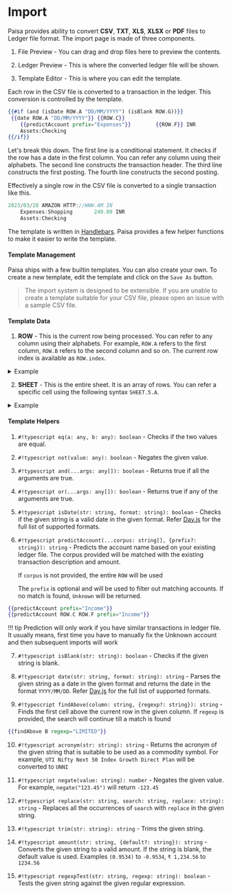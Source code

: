 # Import

Paisa provides ability to convert **CSV**, **TXT**, **XLS**, **XLSX**
or **PDF** files to Ledger file format. The import page is made of
three components.

1) File Preview - You can drag and drop files here to preview the
contents.

2) Ledger Preview - This is where the converted ledger file will be
shown.

3) Template Editor - This is where you can edit the template.

Each row in the CSV file is converted to a transaction in the
ledger. This conversion is controlled by the template.

```handlebars
{{#if (and (isDate ROW.A "DD/MM/YYYY") (isBlank ROW.G))}}
 {{date ROW.A "DD/MM/YYYY"}} {{ROW.C}}
    {{predictAccount prefix="Expenses"}}		{{ROW.F}} INR
    Assets:Checking
{{/if}}
```

Let's break this down. The first line is a conditional statement. It
checks if the row has a date in the first column. You can refer any
column using their alphabets. The second line constructs the
transaction header. The third line constructs the first posting. The
fourth line constructs the second posting.

Effectively a single row in the CSV file is converted to a single
transaction like this.

```go
2023/03/28 AMAZON HTTP://WWW.AM IN
    Expenses:Shopping		249.00 INR
    Assets:Checking
```

The template is written in [Handlebars](https://handlebarsjs.com/). Paisa provides a few
helper functions to make it easier to write the template.

#### Template Management

Paisa ships with a few builtin templates. You can also create your
own. To create a new template, edit the template and click on the
`Save As` button.

> The import system is designed to be extensible. If you are unable to
> create a template suitable for your CSV file, please open an issue
> with a sample CSV file.

#### Template Data

1. **ROW** - This is the current row being processed. You can refer to
    any column using their alphabets. For example, `ROW.A` refers to
    the first column, `ROW.B` refers to the second column and so
    on. The current row index is available as `ROW.index`.

<details>
  <summary>Example</summary>

```json
{
  "A": "28/03/2023",
  "B": "7357680821",
  "C": "AMAZON HTTP://WWW.AM IN",
  "D": "12",
  "E": "0",
  "F": "249.00",
  "G": "",
  "index": 6
}
```
</details>

2. **SHEET** - This is the entire sheet. It is an array of rows. You
   can refer a specific cell using the following syntax `SHEET.5.A`.

<details>
  <summary>Example</summary>

```json
[
    {
        "A": "Accountno:",
        "B": "49493xxx003030",
        "index": 0
    },
    {
        "A": "Customer Name:",
        "B": "MR John Doe",
        "index": 1
    },
    {
        "A": "Address:",
        "B": "1234, ABC Street, XYZ City, 123456",
        "index": 2
    },
    {
        "A": "Transaction Details:",
        "index": 3
    },
    {
        "A": "Date",
        "B": "Sr.No.",
        "C": "Transaction Details",
        "D": "Reward Point Header",
        "E": "Intl.Amount",
        "F": "Amount(in Rs)",
        "G": "BillingAmountSign",
        "index": 4
    },
    {
        "A": "49493xxx003030",
        "index": 5
    },
    {
        "A": "28/03/2023",
        "B": "7357680821",
        "C": "AMAZON HTTP://WWW.AM IN",
        "D": "12",
        "E": "0",
        "F": "249.00",
        "G": "",
        "index": 6
    },
    {
        "A": "28/03/2023",
        "B": "7357821997",
        "C": "AMAZON HTTP://WWW.AM IN",
        "D": "28",
        "E": "0",
        "F": "575.00",
        "G": "",
        "index": 7
    }
]
```
</details>

#### Template Helpers

1) `#!typescript eq(a: any, b: any): boolean` - Checks if the two values are
   equal.

2) `#!typescript not(value: any): boolean` - Negates the given value.

3) `#!typescript and(...args: any[]): boolean` - Returns true if all the
   arguments are true.

4) `#!typescript or(...args: any[]): boolean` - Returns true if any of the
   arguments are true.

5) `#!typescript isDate(str: string, format: string): boolean` - Checks if the
   given string is a valid date in the given format. Refer [Day.js](https://day.js.org/docs/en/parse/string-format#list-of-all-available-parsing-tokens)
   for the full list of supported formats.

6) `#!typescript predictAccount(...corpus: string[], {prefix?: string}): string` -
   Predicts the account name based on your existing ledger file. The
   corpus provided will be matched with the existing transaction
   description and amount.

    If `corpus` is not provided, the entire `ROW` will be used

    The `prefix` is optional and will be used to filter out matching
   accounts. If no match is found, `Unknown` will be returned.

```handlebars
{{predictAccount prefix="Income"}}
{{predictAccount ROW.C ROW.F prefix="Income"}}
```

!!! tip
    Prediction will only work if you have similar transactions in
    ledger file. It usually means, first time you have to manually fix
    the Unknown account and then subsequent imports will work

7) `#!typescript isBlank(str: string): boolean` - Checks if the given string is
   blank.

8) `#!typescript date(str: string, format: string): string` - Parses the given
   string as a date in the given format and returns the date in the
   format `YYYY/MM/DD`. Refer [Day.js](https://day.js.org/docs/en/parse/string-format#list-of-all-available-parsing-tokens)
   for the full list of supported formats.

9) `#!typescript findAbove(column: string, {regexp?: string}): string` - Finds the
first cell above the current row in the given column. If `regexp` is
provided, the search will continue till a match is found

```handlebars
{{findAbove B regexp="LIMITED"}}
`````

10) `#!typescript acronym(str: string): string` - Returns the acronym of the given
    string that is suitable to be used as a commodity symbol. For
    example, `UTI Nifty Next 50 Index Growth Direct Plan` will be
    converted to `UNNI`

11) `#!typescript negate(value: string): number` - Negates the given value. For
    example, `negate("123.45")` will return `-123.45`

12) `#!typescript replace(str: string, search: string, replace: string): string` -
    Replaces all the occurrences of `search` with `replace` in the
    given string.

13) `#!typescript trim(str: string): string` - Trims the given string.

14) `#!typescript amount(str: string, {default?: string}): string` - Converts the given
string to a valid amount. If the string is blank, the default value is
used. Examples `(0.9534)` to `-0.9534`, `₹ 1,234.56` to `1234.56`

15) `#!typescript regexpTest(str: string, regexp: string): boolean` - Tests the
    given string against the given regular expression.
